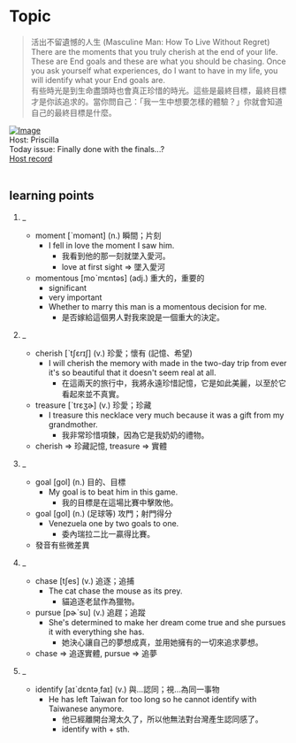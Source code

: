 # Topic

> 活出不留遺憾的人生 (Masculine Man: How To Live Without Regret) <br>
> There are the moments that you truly cherish at the end of your life. These are End goals and these are what you should be chasing. Once you ask yourself what experiences, do I want to have in my life, you will identify what your End goals are.  <br>
> 有些時光是到生命盡頭時也會真正珍惜的時光。這些是最終目標，最終目標才是你該追求的。當你問自己：「我一生中想要怎樣的體驗？」你就會知道自己的最終目標是什麼。 <br>

[![Image](https://cdn.voicetube.com/assets/thumbnails/UP8-0sGntwE.jpg)](https://www.youtube.com/embed/UP8-0sGntwE?rel=0&showinfo=0&cc_load_policy=0&controls=1&autoplay=1&iv_load_policy=3&playsinline=1&wmode=transparent&start=95&end=113&enablejsapi=1&origin=https://tw.voicetube.com&widgetid=1)<br>
Host: Priscilla
<br>Today issue: Finally done with the finals...?
<br>
[Host record](https://cdn.voicetube.com/tmp/everyday_records/priscilla.huang/2627.mp3)
<br><br>
## learning points
1. _
	* moment [ˋmomənt] (n.) 瞬間；片刻
        - I fell in love the moment I saw him.
            + 我看到他的那一刻就墜入愛河。
            + love at first sight => 墜入愛河
	* momentous [moˋmɛntəs] (adj.) 重大的，重要的
        - significant
        - very important
        - Whether to marry this man is a momentous decision for me.
            + 是否嫁給這個男人對我來說是一個重大的決定。

2. _
	* cherish [ˋtʃɛrɪʃ] (v.) 珍愛；懷有 (記憶、希望)
        - I will cherish the memory with made in the two-day trip from ever it's so beautiful that it doesn't seem real at all.
            + 在這兩天的旅行中，我將永遠珍惜記憶，它是如此美麗，以至於它看起來並不真實。
	* treasure [ˋtrɛʒɚ] (v.) 珍愛；珍藏
        - I treasure this necklace very much because it was a gift from my grandmother.
            + 我非常珍惜項鍊，因為它是我奶奶的禮物。
    - cherish => 珍藏記憶, treasure => 實體

3. _
	* goal [gol] (n.) 目的、目標
        - My goal is to beat him in this game.
            + 我的目標是在這場比賽中擊敗他。
	* goal [gol] (n.) (足球等) 攻門；射門得分
        - Venezuela one by two goals to one.
            + 委內瑞拉二比一贏得比賽。
    * 發音有些微差異

4. _
	* chase [tʃes] (v.) 追逐；追捕
        - The cat chase the mouse as its prey.
            + 貓追逐老鼠作為獵物。
	* pursue [pɚˋsu] (v.) 追趕；追蹤
        - She's determined to make her dream come true and she pursues it with everything she has.
            + 她決心讓自己的夢想成真，並用她擁有的一切來追求夢想。
    * chase => 追逐實體, pursue => 追夢

5. _
	* identify [aɪˋdɛntə͵faɪ] (v.) 與...認同；視…為同一事物
        - He has left Taiwan for too long so he cannot identify with Taiwanese anymore.
            + 他已經離開台灣太久了，所以他無法對台灣產生認同感了。
            + identify with + sth.
